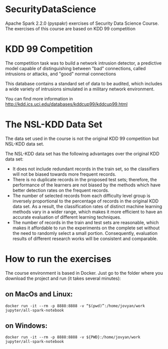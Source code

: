# SecurityDataScience
Apache Spark 2.2.0 (pyspakr) exercises of Security Data Science Course. 
The exercises of this course are based on KDD 99 competition

# KDD 99 Competition
The competition task was to build a network intrusion detector, a predictive model capable of distinguishing between "bad" connections, called intrusions or attacks, and "good" normal connections

This database contains a standard set of data to be audited, which includes a wide variety of intrusions simulated in a military network environment.

You can find more information in http://kdd.ics.uci.edu/databases/kddcup99/kddcup99.html 

# The NSL-KDD Data Set
The data set used in the course is not the original KDD 99 competition but NSL-KDD data set.

The NSL-KDD data set has the following advantages over the original KDD data set:
* It does not include redundant records in the train set, so the classifiers will not be biased towards more frequent records.
* There is no duplicate records in the proposed test sets; therefore, the performance of the learners are not biased by the methods which have better detection rates on the frequent records.
* The number of selected records from each difficulty level group is inversely proportional to the percentage of records in the original KDD data set. As a result, the classification rates of distinct machine learning methods vary in a wider range, which makes it more efficient to have an accurate evaluation of different learning techniques.
* The number of records in the train and test sets are reasonable, which makes it affordable to run the experiments on the complete set without the need to randomly select a small portion. Consequently, evaluation results of different research works will be consistent and comparable.

# How to run the exercises
The course environment is based in Docker. Just go to the folder where you download the project and run (it takes several minutes):

## on MacOs and Linux:
```
docker run -it --rm -p 8888:8888 -v “$(pwd)”:/home/jovyan/work jupyter/all-spark-notebook 
```

## on Windows:
``` 
docker run -it --rm -p 8888:8888 -v ${PWD}:/home/jovyan/work jupyter/all-spark-notebook 
```

